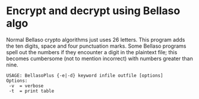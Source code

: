 # Encrypt and decrypt using Bellaso algo

Normal Bellaso crypto algorithms just uses 26 letters.  This program adds the ten digits, space and four punctuation marks.  Some Bellaso programs spell out the numbers if they encounter a digit in the plaintext file; this becomes cumbersome (not to mention incorrect) with numbers greater than nine.

```
USAGE: BellasoPlus {-e|-d} keyword infile outfile [options]
Options:
 -v  = verbose
 -t  = print table
```
